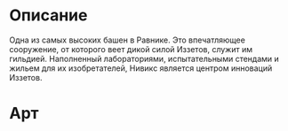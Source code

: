 # Описание
Одна из самых высоких башен в Равнике. Это впечатляющее сооружение, от которого веет дикой силой Иззетов, служит им гильдией. Наполненный лабораториями, испытательными стендами и жильем для их изобретателей, Нивикс является центром инноваций Иззетов.
# Арт
